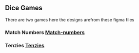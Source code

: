<h2>Dice Games</h2>
<p>There are two games here the designs arefrom these figma files</p>
<h3>Match Numbers <a target='_blank' href='https://www.figma.com/file/rephrU2FVgN8MFz6XhnP51/Learn-React-with-10-Projects?type=design&node-id=21-8&mode=design&t=7HcreEi14C7MwWSx-0'>Match-numbers</a></h3>
<h3>Tenzies <a target='_blank' href='https://www.figma.com/file/FqsxRUhAaXM4ezddQK0CdR/Tenzies?type=design&node-id=0-1&mode=design&t=4V6DptlQnOe3mk21-0'>Tenzies</a></h3>
